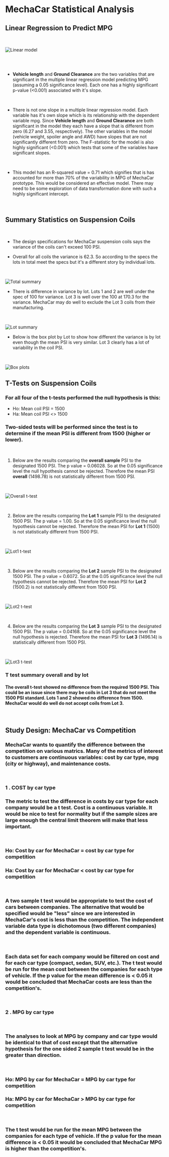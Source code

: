 # MechaCar Statistical Analysis

## Linear Regression to Predict MPG

<br/>

![Linear model](/Resources/lm_output.png) 

<br/>

##
- **Vehicle length** and **Ground Clearance** are the two variables that are significant in the multiple linear regression model predicting MPG (assuming a 0.05 significance level). Each one has a highly significant p-value (<0.001) associated with it's slope.

<br>

- There is not one slope in a multiple linear regression model. Each variable has it's own slope which is its relationship with the dependent variable mpg. Since **Vehicle length** and **Ground Clearance** are both significant in the model they each have a slope that is different from zero (6.27 and 3.55, respectively). The other variables in the model (vehicle weight, spoiler angle and AWD) have slopes that are not significantly different from zero. The F-statistic for the model is also highly significant (<0.001) which tests that some of the variables have significant slopes.

<br>

- This model has an R-squared value = 0.71 which signifies that is has accounted for more than 70% of the variability in MPG of MechaCar prototype. This would be considered an effective model. There may need to be some exploration of data transformation done with such a highly significant intercept.

<br>

## Summary Statistics on Suspension Coils

<br>

- The design specifications for MechaCar suspension coils says the variance of the coils can't exceed 100 PSI. 

- Overall for all coils the variance is 62.3. So according to the specs the lots in total meet the specs but it's a different story by individual lots.

<br/>

![Total summary](/Resources/total_summary.png) 

- There is difference in variance by lot. Lots 1 and 2 are well under the spec of 100 for variance. Lot 3 is well over the 100 at 170.3 for the variance. MechaCar may do well to exclude the Lot 3 coils from their manufacturing.

<br/>

![Lot summary](/Resources/lot_summary.png) 

- Below is the box plot by Lot to show how different the variance is by lot even though the mean PSI is very similar. Lot 3 clearly has a lot of variability in the coil PSI.

<br/>

![Box plots](/Resources/PSI_boxplot.png) 

## T-Tests on Suspension Coils

### For all four of the t-tests performed the null hypothesis is this:
-   Ho: Mean coil PSI = 1500
-   Ha: Mean coil PSI <> 1500
### Two-sided tests will be performed since the test is to determine if the mean PSI is different from 1500 (higher or lower).

<br/>

1. Below are the results comparing the **overall sample** PSI to the designated 1500 PSI. The p value = 0.06028. So at the 0.05 significance level the null hypothesis cannot be rejected. Therefore the mean PSI **overall** (1498.78) is not statistically different from 1500 PSI.

<br/>

![Overall t-test](/Resources/res0.png) 

<br/>

2. Below are the results comparing the **Lot 1** sample PSI to the designated 1500 PSI. The p value = 1.00. So at the 0.05 significance level the null hypothesis cannot be rejected. Therefore the mean PSI for **Lot 1** (1500) is not statistically different from 1500 PSI. 

<br/>

![Lot1 t-test](/Resources/res1.png) 

<br/>

3. Below are the results comparing the **Lot 2** sample PSI to the designated 1500 PSI. The p value = 0.6072. So at the 0.05 significance level the null hypothesis cannot be rejected. Therefore the mean PSI for **Lot 2** (1500.2) is not statistically different from 1500 PSI. 

<br/>

![Lot2 t-test](/Resources/res2.png) 

<br/>

4. Below are the results comparing the **Lot 3** sample PSI to the designated 1500 PSI. The p value = 0.04168. So at the 0.05 significance level the null hypothesis is rejected. Therefore the mean PSI for **Lot 3** (1496.14) is statistically different from 1500 PSI. 

<br/>

![Lot3 t-test](/Resources/res3.png) 

### T test summary overall and by lot 
#### The overall t-test showed no difference from the required 1500 PSI. This could be an issue since there may be coils in Lot 3 that do not meet the 1500 PSI standard. Lots 1 and 2 showed no difference from 1500. MechaCar would do well do not accept coils from Lot 3.

<br/>

## Study Design: MechaCar vs Competition

### MechaCar wants to quantify the difference between the competition on various matrics. Many of the metrics of interest to customers are continuous variables: cost by car type, mpg (city or highway), and maintenance costs.

<br/>

### 1 . COST by car type

### The metric to test the difference in costs by car type for each company would be a t test. Cost is a continuous variable. It would be nice to test for normality but if the sample sizes are large enough the central limit theorem will make that less important.

<br/>

### Ho: Cost by car for MechaCar = cost by car type for competition
### Ha: Cost by car for MechaCar < cost by car type for competition

<br/>

### A two sample t test would be appropriate to test the cost of cars between companies. The alternative that would be specified would be "less" since we are interested in MechaCar's cost is less than the competition. The independent variable data type is dichotomous (two different companies) and the dependent variable is continuous.

<br/>

### Each data set for each company would be filtered on cost and for each car type (compact, sedan, SUV, etc.). The t test would be run for the mean cost between the companies for each type of vehicle. If the p value for the mean difference is < 0.05 it would be concluded that MechaCar costs are less than the competition's.

<br/>

### 2 . MPG by car type

<br/>

### The analyses to look at MPG by company and car type would be identical to that of cost except that the alternative hypothesis for the one sided 2 sample t test would be in the greater than direction.

<br/>

### Ho: MPG by car for MechaCar = MPG by car type for competition
### Ha: MPG by car for MechaCar > MPG by car type for competition

<br/>

### The t test would be run for the mean MPG between the companies for each type of vehicle. If the p value for the mean difference is < 0.05 it would be concluded that MechaCar MPG is higher than the competition's.
